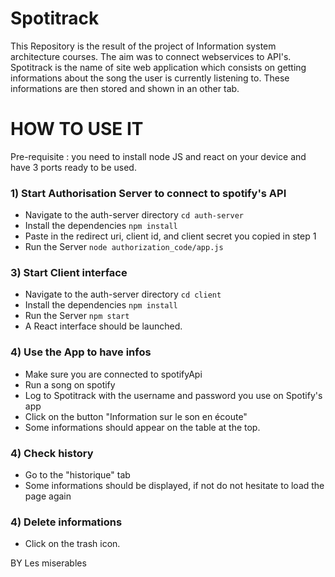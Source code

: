 # Spotitrack

This Repository is the result of the project of Information system architecture courses. The aim was to connect webservices to API's.
Spotitrack is the name of site web application which consists on getting informations about the song the user is currently listening to. These informations are then stored and shown in an other tab.

# HOW TO USE IT

Pre-requisite : you need to install node  JS and react on your device and have 3 ports ready to be used.

### 1)  Start Authorisation Server to connect to spotify's API
- Navigate to the auth-server directory `cd auth-server`
- Install the dependencies `npm install`
- Paste in the redirect uri, client id, and client secret you copied in step 1
- Run the Server `node authorization_code/app.js`

### 3)  Start Client interface
- Navigate to the auth-server directory `cd client`
- Install the dependencies `npm install`
- Run the Server `npm start`
- A React interface should be launched.

### 4)  Use the App to have infos
- Make sure you are connected to spotifyApi
- Run a song on spotify
- Log to Spotitrack with the username and password you use on Spotify's app
- Click on the button "Information sur le son en écoute"
- Some informations should appear on the table at the top.


### 4)  Check history
- Go to the "historique" tab
- Some informations should be displayed, if not do not hesitate to load the page again

### 4)  Delete informations
- Click on the trash icon.


BY Les miserables
